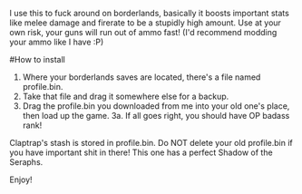 I use this to fuck around on borderlands, basically it boosts important stats like melee damage and firerate to be a stupidly high amount. Use at your own risk, your guns will run out of ammo fast! (I'd recommend modding your ammo like I have :P)





#How to install

1.  Where your borderlands saves are located, there's a file named profile.bin. 
2.  Take that file and drag it somewhere else for a backup. 
3.  Drag the profile.bin you downloaded from me into your old one's place, then load up the game. 
3a. If all goes right, you should have OP badass rank!

Claptrap's stash is stored in profile.bin. Do NOT delete your old profile.bin if you have important shit in there! This one has a perfect Shadow of the Seraphs.

Enjoy!
